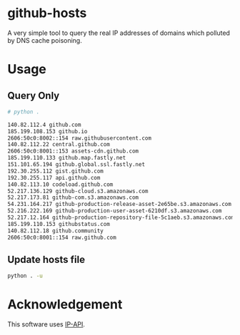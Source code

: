 # github-hosts

A very simple tool to query the real IP addresses of domains which polluted by DNS cache poisoning.


# Usage

## Query Only
```bash
# python .

140.82.112.4 github.com
185.199.108.153 github.io
2606:50c0:8002::154 raw.githubusercontent.com
140.82.112.22 central.github.com
2606:50c0:8001::153 assets-cdn.github.com
185.199.110.133 github.map.fastly.net
151.101.65.194 github.global.ssl.fastly.net
192.30.255.112 gist.github.com
192.30.255.117 api.github.com
140.82.113.10 codeload.github.com
52.217.136.129 github-cloud.s3.amazonaws.com
52.217.173.81 github-com.s3.amazonaws.com
54.231.164.217 github-production-release-asset-2e65be.s3.amazonaws.com
52.216.222.169 github-production-user-asset-6210df.s3.amazonaws.com
52.217.12.164 github-production-repository-file-5c1aeb.s3.amazonaws.com
185.199.110.153 githubstatus.com
140.82.112.18 github.community
2606:50c0:8001::154 raw.github.com
```


## Update hosts file
```bash
python . -u
```

# Acknowledgement
This software uses [IP-API](https://ip-api.com/).
